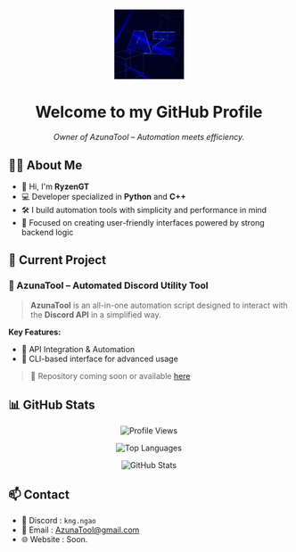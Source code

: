 <h1 align="center"></h1>

<p align="center">
  <img src="Icon.png" alt="AzunaTool Logo" width="125">
</p>

<h1 align="center">Welcome to my GitHub Profile</h1>

<p align="center">
  <i>Owner of AzunaTool – Automation meets efficiency.</i>
</p>

## 🧑‍💻 About Me

- 👋 Hi, I'm **RyzenGT**
- 💻 Developer specialized in **Python** and **C++**
- 🛠️ I build automation tools with simplicity and performance in mind
- 🎯 Focused on creating user-friendly interfaces powered by strong backend logic

## 🚀 Current Project

### 🔹 AzunaTool – Automated Discord Utility Tool

> **AzunaTool** is an all-in-one automation script designed to interact with the **Discord API** in a simplified way.  

**Key Features:**
- 📡 API Integration & Automation
- 🧩 CLI-based interface for advanced usage

> 📁 Repository coming soon or available [here](https://github.com/RyzenGT/AzunaTool)

## 📊 GitHub Stats

<p align="center">
  <img src="https://komarev.com/ghpvc/?username=RyzenGT&color=000000" alt="Profile Views">
</p>

<p align="center">
  <img src="https://github-readme-stats.vercel.app/api/top-langs/?username=RyzenGT&theme=dark&layout=compact" alt="Top Languages">
</p>

<p align="center">
  <img src="https://github-readme-stats.vercel.app/api?username=RyzenGT&theme=dark&show_icons=true&hide_border=true" alt="GitHub Stats">
</p>

## 📫 Contact

- 💬 Discord : ```kng.ngao```
- 📧 Email   : [AzunaTool@gmail.com](mailto:azunatool@gmail.com) 
- 🌐 Website : Soon.

<h1 align="center"></h1>
